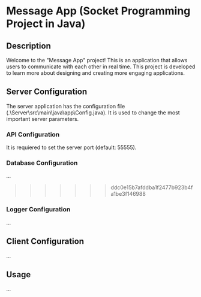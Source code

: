# Message App (Socket Programming Project in Java)

## Description
Welcome to the "Message App" project! This is an application that allows users 
to communicate with each other in real time. This project is developed to learn 
more about designing and creating more engaging applications.

## Server Configuration
The server application has the configuration file (.\Server\src\main\java\app\Config.java).
It is used to change the most important server parameters.

### API Configuration
It is requiered to set the server port (default: 55555).

### Database Configuration
...
>>>>>>> ddc0e15b7afddba1f2477b923b4fa1be3f146988

### Logger Configuration
...

## Client Configuration
...

## Usage
...
